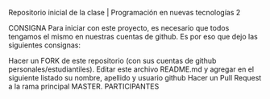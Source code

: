 Repositorio inicial de la clase | Programación en nuevas tecnologías 2

CONSIGNA
Para iniciar con este proyecto, es necesario que todos tengamos el mismo en nuestras cuentas de github. Es por eso que dejo las siguientes consignas:

Hacer un FORK de este repositorio (con sus cuentas de github personales/estudiantiles).
Editar este archivo README.md y agregar en el siguiente listado su nombre, apellido y usuario github
Hacer un Pull Request a la rama principal MASTER.
PARTICIPANTES